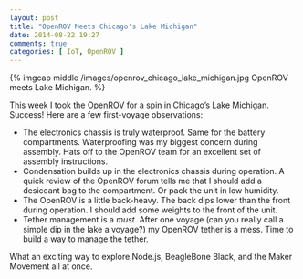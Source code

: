 ```yaml
---
layout: post
title: "OpenROV Meets Chicago's Lake Michigan"
date: 2014-08-22 19:27
comments: true
categories: [ IoT, OpenROV ]
---
```

{% imgcap middle /images/openrov_chicago_lake_michigan.jpg OpenROV meets Lake Michigan. %}

This week I took the [OpenROV](/blog/2014/06/16/citizen-science-with-openrov/) for a spin in Chicago’s Lake Michigan. Success! Here are a few first-voyage observations:
<!--more-->
* The electronics chassis is truly waterproof. Same for the battery compartments. Waterproofing was my biggest concern during assembly. Hats off to the OpenROV team for an excellent set of assembly instructions.
* Condensation builds up in the electronics chassis during operation. A quick review of the OpenROV forum tells me that I should add a desiccant bag to the compartment. Or pack the unit in low humidity.
* The OpenROV is a little back-heavy. The back dips lower than the front during operation. I should add some weights to the front of the unit.
* Tether management is a _must_. After one voyage (can you really call a
simple dip in the lake a voyage?) my OpenROV tether is a mess. Time to
build a way to manage the tether.

What an exciting way to explore Node.js, BeagleBone Black, and the Maker Movement all at once.


